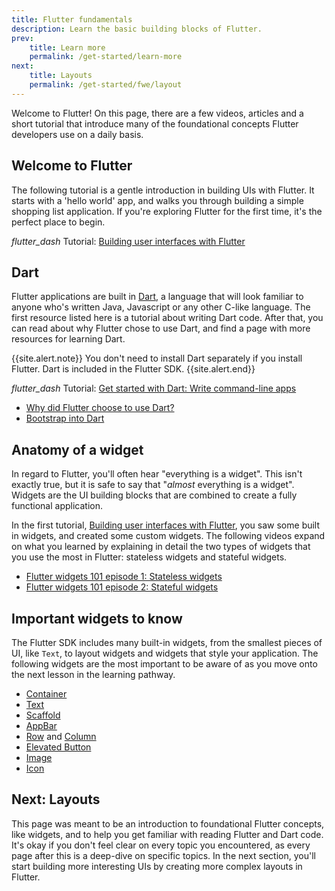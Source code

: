 ```yaml
---
title: Flutter fundamentals
description: Learn the basic building blocks of Flutter.
prev:
    title: Learn more
    permalink: /get-started/learn-more
next:
    title: Layouts
    permalink: /get-started/fwe/layout
---
```


Welcome to Flutter! On this page, there are a few videos, articles and a short tutorial that introduce many of the foundational concepts Flutter developers use on a daily basis.

## Welcome to Flutter

The following tutorial is a gentle introduction in building UIs with Flutter. It starts with a 'hello world' app, and walks you through building a simple shopping list application. If you're exploring Flutter for the first time, it's the perfect place to begin.

<i class="material-symbols" aria-hidden="true">flutter_dash</i> Tutorial: [Building user interfaces with Flutter][]

## Dart

Flutter applications are built in [Dart][], a language that will look familiar to anyone who's written Java, Javascript or any other C-like language. The first resource listed here is a tutorial about writing Dart code. After that, you can read about why Flutter chose to use Dart, and find a page with more resources for learning Dart.

{{site.alert.note}}
You don't need to install Dart separately if you install Flutter. Dart is included in the Flutter SDK. 
{{site.alert.end}}

<i class="material-symbols" aria-hidden="true">flutter_dash</i> Tutorial: [Get started with Dart: Write command-line apps][]

* [Why did Flutter choose to use Dart?][]
* [Bootstrap into Dart][]

## Anatomy of a widget

In regard to Flutter, you'll often hear "everything is a widget". This isn't exactly true, but it is safe to say that "_almost_ everything is a widget". Widgets are the UI building blocks that are combined to create a fully functional application. 

In the first tutorial, [Building user interfaces with Flutter][], you saw some built in widgets, and created some custom widgets. The following videos expand on what you learned by explaining in detail the two types of widgets that you use the most in Flutter: stateless widgets and stateful widgets. 

* [Flutter widgets 101 episode 1: Stateless widgets][]
* [Flutter widgets 101 episode 2: Stateful widgets][]

## Important widgets to know

The Flutter SDK includes many built-in widgets, from the smallest pieces of UI, like `Text`, to layout widgets and widgets that style your application. The following widgets are the most important to be aware of as you move onto the next lesson in the learning pathway.

* [Container][]
* [Text][]
* [Scaffold][]
* [AppBar][]
* [Row][] and [Column][]
* [Elevated Button][]
* [Image][]
* [Icon][]

## Next: Layouts

This page was meant to be an introduction to foundational Flutter concepts, like widgets, and to help you get familiar with reading Flutter and Dart code. It's okay if you don't feel clear on every topic you encountered, as every page after this is a deep-dive on specific topics. In the next section, you'll start building more interesting UIs by creating more complex layouts in Flutter.

[Building user interfaces with Flutter]:{{site.url}}/ui
[Dart]: {{site.dart-site}}
[Why did Flutter choose to use Dart?]: {{site.url}/resources/faq#why-did-flutter-choose-to-use-dart
[Get started with Dart: Write command-line apps]: {{site.dart-site}}/tutorials/server/cmdline
[Bootstrap into Dart]: {{site.url}}/resources/bootstrap-into-dart
[Flutter widgets 101 episode 1: Stateless widgets]: https://www.youtube.com/watch?v=wE7khGHVkYY
[Flutter widgets 101 episode 2: Stateful widgets]: https://www.youtube.com/watch?v=AqCMFXEmf3w
[Container]: {{api}}/flutter/widgets/Container-class.html
[Text]: {{api}}/flutter/widgets/Text-class.html
[Scaffold]: {{api}}/flutter/material/Scaffold-class.html
[AppBar]: {{api}}/flutter/material/AppBar-class.html
[Row]: {{api}}/flutter/widgets/Row-class.html
[Column]: {{api}}/flutter/widgets/Column-class.html
[Elevated Button]: {{api}}/flutter/material/ElevatedButton-class.html
[Image]: {{api}}/flutter/widgets/Image-class.html
[Icon]: {{api}}/flutter/widgets/Icon-class.html

